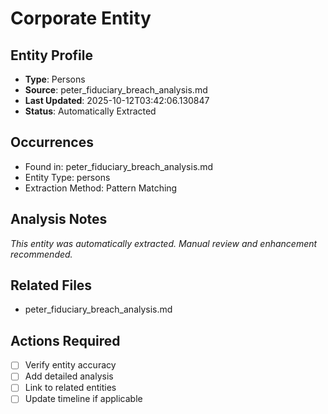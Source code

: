 # Corporate Entity

## Entity Profile
- **Type**: Persons
- **Source**: peter_fiduciary_breach_analysis.md
- **Last Updated**: 2025-10-12T03:42:06.130847
- **Status**: Automatically Extracted

## Occurrences
- Found in: peter_fiduciary_breach_analysis.md
- Entity Type: persons
- Extraction Method: Pattern Matching

## Analysis Notes
*This entity was automatically extracted. Manual review and enhancement recommended.*

## Related Files
- peter_fiduciary_breach_analysis.md

## Actions Required
- [ ] Verify entity accuracy
- [ ] Add detailed analysis
- [ ] Link to related entities
- [ ] Update timeline if applicable
